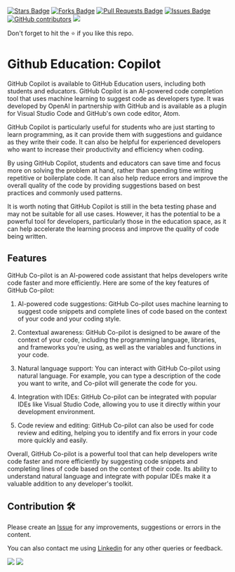 <a href="https://github.com/drshahizan/learn-github/stargazers"><img src="https://img.shields.io/github/stars/drshahizan/learn-github" alt="Stars Badge"/></a>
<a href="https://github.com/drshahizan/learn-github/network/members"><img src="https://img.shields.io/github/forks/drshahizan/learn-github" alt="Forks Badge"/></a>
<a href="https://github.com/drshahizan/learn-github/pulls"><img src="https://img.shields.io/github/issues-pr/drshahizan/learn-github" alt="Pull Requests Badge"/></a>
<a href="https://github.com/drshahizan/learn-github/issues"><img src="https://img.shields.io/github/issues/drshahizan/learn-github" alt="Issues Badge"/></a>
<a href="https://github.com/drshahizan/learn-github/graphs/contributors"><img alt="GitHub contributors" src="https://img.shields.io/github/contributors/drshahizan/learn-github?color=2b9348"></a>
![](https://visitor-badge.glitch.me/badge?page_id=drshahizan/learn-cloud)

Don't forget to hit the :star: if you like this repo.

# Github Education: Copilot

GitHub Copilot is available to GitHub Education users, including both students and educators. GitHub Copilot is an AI-powered code completion tool that uses machine learning to suggest code as developers type. It was developed by OpenAI in partnership with GitHub and is available as a plugin for Visual Studio Code and GitHub's own code editor, Atom.

GitHub Copilot is particularly useful for students who are just starting to learn programming, as it can provide them with suggestions and guidance as they write their code. It can also be helpful for experienced developers who want to increase their productivity and efficiency when coding.

By using GitHub Copilot, students and educators can save time and focus more on solving the problem at hand, rather than spending time writing repetitive or boilerplate code. It can also help reduce errors and improve the overall quality of the code by providing suggestions based on best practices and commonly used patterns.

It is worth noting that GitHub Copilot is still in the beta testing phase and may not be suitable for all use cases. However, it has the potential to be a powerful tool for developers, particularly those in the education space, as it can help accelerate the learning process and improve the quality of code being written.

## Features
GitHub Co-pilot is an AI-powered code assistant that helps developers write code faster and more efficiently. Here are some of the key features of GitHub Co-pilot:

1. AI-powered code suggestions: GitHub Co-pilot uses machine learning to suggest code snippets and complete lines of code based on the context of your code and your coding style.

2. Contextual awareness: GitHub Co-pilot is designed to be aware of the context of your code, including the programming language, libraries, and frameworks you're using, as well as the variables and functions in your code.

3. Natural language support: You can interact with GitHub Co-pilot using natural language. For example, you can type a description of the code you want to write, and Co-pilot will generate the code for you.

4. Integration with IDEs: GitHub Co-pilot can be integrated with popular IDEs like Visual Studio Code, allowing you to use it directly within your development environment.

5. Code review and editing: GitHub Co-pilot can also be used for code review and editing, helping you to identify and fix errors in your code more quickly and easily.

Overall, GitHub Co-pilot is a powerful tool that can help developers write code faster and more efficiently by suggesting code snippets and completing lines of code based on the context of their code. Its ability to understand natural language and integrate with popular IDEs make it a valuable addition to any developer's toolkit.

## Contribution 🛠️
Please create an [Issue](https://github.com/drshahizan/learn-github/issues) for any improvements, suggestions or errors in the content.

You can also contact me using [Linkedin](https://www.linkedin.com/in/drshahizan/) for any other queries or feedback.

![](https://komarev.com/ghpvc/?username=drshahizan&label=Views&color=0e75b6&style=flat)
![](https://hit.yhype.me/github/profile?user_id=81284918)


